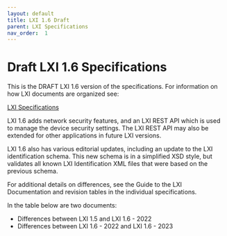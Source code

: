 ```yaml
---
layout: default
title: LXI 1.6 Draft
parent: LXI Specifications
nav_order:  1
---
```

# Draft LXI 1.6 Specifications

This is the DRAFT LXI 1.6 version of  the specifications. For information
on how LXI documents are organized see:

   [LXI Specifications](../../specifications.html)

LXI 1.6 adds network security features, and an LXI REST API which is
used to manage the device security settings.  The LXI REST API
may also be extended for other applications in future LXI versions.

LXI 1.6 also has various editorial updates, including an update
to the LXI identification schema.  This new schema is in a simplified
XSD style, but validates all known LXI Identification XML files 
that were based on the previous schema.

For additional details on differences, see the Guide to the LXI 
Documentation and revision tables in the individual specifications.

In the table below are two documents:
   - Differences between LXI 1.5 and LXI 1.6 - 2022
   - Differences between LXI 1.6 - 2022 and LXI 1.6 - 2023
     
